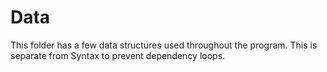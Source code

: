 # Data

This folder has a few data structures used throughout the program.
This is separate from Syntax to prevent dependency loops.